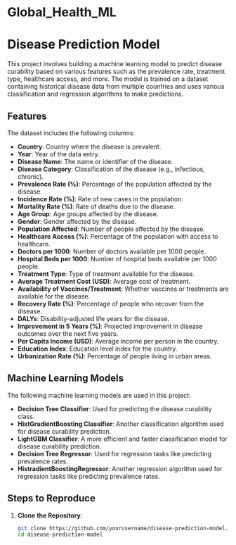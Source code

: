 # Global_Health_ML

# Disease Prediction Model

This project involves building a machine learning model to predict disease curability based on various features such as the prevalence rate, treatment type, healthcare access, and more. The model is trained on a dataset containing historical disease data from multiple countries and uses various classification and regression algorithms to make predictions.

## Features

The dataset includes the following columns:
- **Country**: Country where the disease is prevalent.
- **Year**: Year of the data entry.
- **Disease Name**: The name or identifier of the disease.
- **Disease Category**: Classification of the disease (e.g., infectious, chronic).
- **Prevalence Rate (%)**: Percentage of the population affected by the disease.
- **Incidence Rate (%)**: Rate of new cases in the population.
- **Mortality Rate (%)**: Rate of deaths due to the disease.
- **Age Group**: Age groups affected by the disease.
- **Gender**: Gender affected by the disease.
- **Population Affected**: Number of people affected by the disease.
- **Healthcare Access (%)**: Percentage of the population with access to healthcare.
- **Doctors per 1000**: Number of doctors available per 1000 people.
- **Hospital Beds per 1000**: Number of hospital beds available per 1000 people.
- **Treatment Type**: Type of treatment available for the disease.
- **Average Treatment Cost (USD)**: Average cost of treatment.
- **Availability of Vaccines/Treatment**: Whether vaccines or treatments are available for the disease.
- **Recovery Rate (%)**: Percentage of people who recover from the disease.
- **DALYs**: Disability-adjusted life years for the disease.
- **Improvement in 5 Years (%)**: Projected improvement in disease outcomes over the next five years.
- **Per Capita Income (USD)**: Average income per person in the country.
- **Education Index**: Education level index for the country.
- **Urbanization Rate (%)**: Percentage of people living in urban areas.

## Machine Learning Models

The following machine learning models are used in this project:
- **Decision Tree Classifier**: Used for predicting the disease curability class.
- **HistGradientBoosting Classifier**: Another classification algorithm used for disease curability prediction.
- **LightGBM Classifier**: A more efficient and faster classification model for disease curability prediction.
- **Decision Tree Regressor**: Used for regression tasks like predicting prevalence rates.
- **HistradientBoostingRegressor**: Another regression algorithm used for regression tasks like predicting prevalence rates.

## Steps to Reproduce

1. **Clone the Repository**:

   ```bash
   git clone https://github.com/yourusername/disease-prediction-model.git
   cd disease-prediction-model
